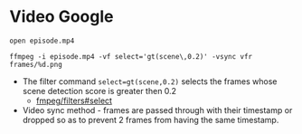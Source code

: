 # Video Google

```
open episode.mp4
```

```
ffmpeg -i episode.mp4 -vf select='gt(scene\,0.2)' -vsync vfr frames/%d.png
```

* The filter command `select=gt(scene,0.2)` selects the frames whose scene detection score is greater then 0.2
  * [fmpeg/filters#select](http://www.ffmpeg.org/ffmpeg-filters.html#select_002c-aselect)
* Video sync method - frames are passed through with their timestamp or dropped so as to prevent 2 frames from having the same timestamp.
